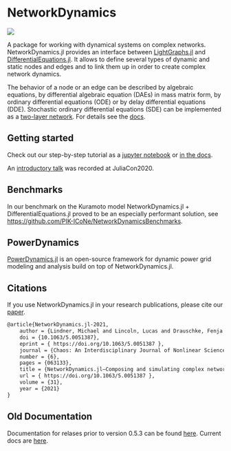 # NetworkDynamics

[![](https://img.shields.io/badge/docs-dev-blue.svg)](https://pik-icone.github.io/NetworkDynamics.jl/dev)
<!-- [![](https://img.shields.io/badge/docs-stable-blue.svg)](https://pik-icone.github.io/NetworkDynamics.jl/stable) -->

A package for working with dynamical systems on complex networks. NetworkDynamics.jl provides an interface between [LightGraphs.jl](https://github.com/JuliaGraphs/LightGraphs.jl) and [DifferentialEquations.jl](https://github.com/JuliaDiffEq/DifferentialEquations.jl). It allows to define several types of dynamic and static nodes and edges and to link them up in order to create complex network dynamics.

The behavior of a node or an edge can be described by algebraic equations, by differential algebraic equation (DAEs) in mass matrix form, by ordinary differential equations (ODE) or by delay differential equations (DDE). Stochastic ordinary differential equations (SDE) can be implemented as a [two-layer network](https://github.com/pik-icone/NetworkDynamics.jl/blob/master/examples/sde.jl). For details see the [docs](https://pik-icone.github.io/NetworkDynamics.jl/dev).


## Getting started

Check out our step-by-step tutorial as a [jupyter notebook](https://github.com/pik-icone/NetworkDynamics.jl/blob/master/examples/getting_started_with_network_dynamics.ipynb) or [in the docs](https://pik-icone.github.io/NetworkDynamics.jl/dev/getting_started_with_network_dynamics/).

An [introductory talk](https://www.youtube.com/watch?v=GrmnbDYr6mM) was recorded at JuliaCon2020.

## Benchmarks

In our benchmark on the Kuramoto model NetworkDynamics.jl + DifferentialEquations.jl proved to be an especially performant solution, see https://github.com/PIK-ICoNe/NetworkDynamicsBenchmarks.

## PowerDynamics

[PowerDynamics.jl](https://juliaenergy.github.io/PowerDynamics.jl/stable/) is an open-source framework for dynamic power grid modeling and analysis build on top of NetworkDynamics.jl. 

## Citations

If you use NetworkDynamics.jl in your research publications, please cite our [paper](https://aip.scitation.org/doi/10.1063/5.0051387).

```latex
@article{NetworkDynamics.jl-2021,
	author = {Lindner, Michael and Lincoln, Lucas and Drauschke, Fenja and Koulen, Julia M. and Würfel, Hans and Plietzsch, Anton and Hellmann, Frank},
	doi = {10.1063/5.0051387},
	eprint = { https://doi.org/10.1063/5.0051387 },
	journal = {Chaos: An Interdisciplinary Journal of Nonlinear Science},
	number = {6},
	pages = {063133},
	title = {NetworkDynamics.jl—Composing and simulating complex networks in Julia},
	url = { https://doi.org/10.1063/5.0051387 },
	volume = {31},
	year = {2021}
}
```

## Old Documentation

Documentation for relases prior to version 0.5.3 can be found [here](https://pik-icone.github.io/NetworkDynamicsDocumentationHistory/). Current docs are [here](https://pik-icone.github.io/NetworkDynamics.jl/).
